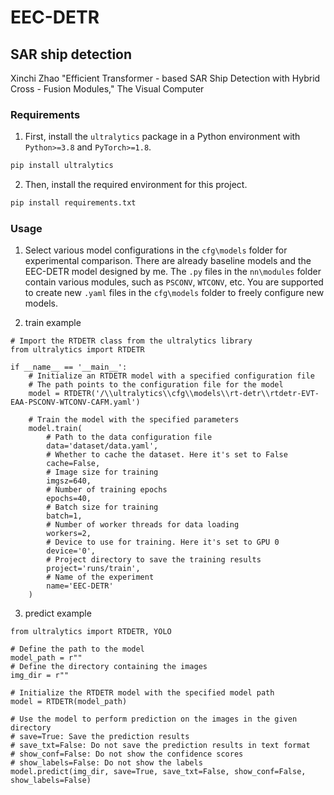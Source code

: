 # EEC-DETR
## SAR ship detection

Xinchi Zhao "Efficient Transformer - based SAR Ship Detection with Hybrid Cross - Fusion Modules," The Visual Computer

### Requirements
1. First, install the `ultralytics` package in a Python environment with `Python>=3.8` and `PyTorch>=1.8`.
```bash
pip install ultralytics
```
2. Then, install the required environment for this project.
```bash
pip install requirements.txt
```
### Usage
1. Select various model configurations in the `cfg\models` folder for experimental comparison. There are already baseline models and the EEC-DETR model designed by me. The `.py` files in the `nn\modules` folder contain various modules, such as `PSCONV`, `WTCONV`, etc. You are supported to create new `.yaml` files in the `cfg\models` folder to freely configure new models. 

2. train example
```
# Import the RTDETR class from the ultralytics library
from ultralytics import RTDETR

if __name__ == '__main__':
    # Initialize an RTDETR model with a specified configuration file
    # The path points to the configuration file for the model
    model = RTDETR('/\\ultralytics\\cfg\\models\\rt-detr\\rtdetr-EVT-EAA-PSCONV-WTCONV-CAFM.yaml')

    # Train the model with the specified parameters
    model.train(
        # Path to the data configuration file
        data='dataset/data.yaml',
        # Whether to cache the dataset. Here it's set to False
        cache=False,
        # Image size for training
        imgsz=640,
        # Number of training epochs
        epochs=40,
        # Batch size for training
        batch=1,
        # Number of worker threads for data loading
        workers=2,
        # Device to use for training. Here it's set to GPU 0
        device='0',
        # Project directory to save the training results
        project='runs/train',
        # Name of the experiment
        name='EEC-DETR'
    )

```
3. predict example
```
from ultralytics import RTDETR, YOLO

# Define the path to the model
model_path = r""
# Define the directory containing the images
img_dir = r""

# Initialize the RTDETR model with the specified model path
model = RTDETR(model_path)

# Use the model to perform prediction on the images in the given directory
# save=True: Save the prediction results
# save_txt=False: Do not save the prediction results in text format
# show_conf=False: Do not show the confidence scores
# show_labels=False: Do not show the labels
model.predict(img_dir, save=True, save_txt=False, show_conf=False, show_labels=False)
```




